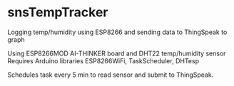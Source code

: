 # snsTempTracker
Logging temp/humidity using ESP8266 and sending data to ThingSpeak to graph


Using ESP8266MOD AI-THINKER board and DHT22 temp/humidity sensor
Requires Arduino libraries ESP8266WiFi, TaskScheduler, DHTesp

Schedules task every 5 min to read sensor and submit to ThingSpeak. 
